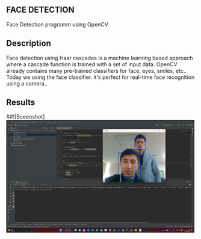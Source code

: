 ## FACE DETECTION
Face Detection programm using OpenCV
## Description
Face detection using Haar cascades is a machine learning based approach where a cascade function is trained with a set of input data. OpenCV already contains many pre-trained classifiers for face, eyes, smiles, etc.. Today we  using the face classifier. it's perfect for real-time face recognition using a camera..
## Results

##![Sceenshot] 
<img src="https://github.com/asadbek002/detect_face_cam.py/blob/master/detect_face_image_result.png" width="500" height="300">

